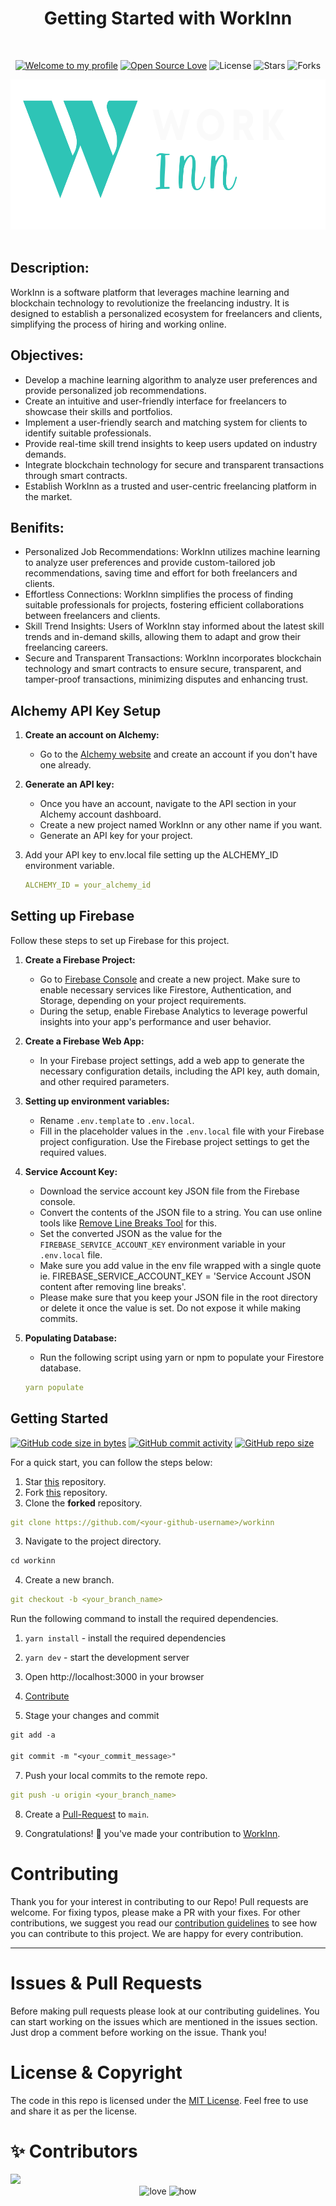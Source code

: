 <h1 align="center">Getting Started with WorkInn</h1> 
<br>

<div align="center">

[![Welcome to my profile](https://img.shields.io/badge/Hello,Programmer!-Welcome-blue.svg?style=flat&logo=github)](https://github.com/ShivangM)
[![Open Source Love](https://badges.frapsoft.com/os/v2/open-source.svg?v=103)](https://github.com/ShivangM/workinn)
![License](https://img.shields.io/badge/License-MIT-red.svg)
![Stars](https://img.shields.io/github/stars/ShivangM/workinn?style=flat&logo=github)
![Forks](https://img.shields.io/github/forks/ShivangM/workinn?style=flat&logo=github)

</div>

<div align="center">
  <img height=240 src="./public/WorkInn Logo Dark.svg" alt="WorkInn Logo">
</div>

<br>

<div align="left">
  <h2>Description:</h2>
    <p>WorkInn is a software platform that leverages machine learning and blockchain technology to revolutionize the freelancing industry. It is designed to establish a personalized ecosystem for freelancers and clients, simplifying the process of hiring and working online.</p>
    <h2>Objectives:</h2>
    <ul>
        <li>Develop a machine learning algorithm to analyze user preferences and provide personalized job recommendations.</li>
        <li>Create an intuitive and user-friendly interface for freelancers to showcase their skills and portfolios.</li>
        <li>Implement a user-friendly search and matching system for clients to identify suitable professionals.</li>
        <li>Provide real-time skill trend insights to keep users updated on industry demands.</li>
        <li>Integrate blockchain technology for secure and transparent transactions through smart contracts.</li>
        <li>Establish WorkInn as a trusted and user-centric freelancing platform in the market.</li>
    </ul>
    <h2>Benifits:</h2>
    <ul>
        <li>Personalized Job Recommendations: WorkInn utilizes machine learning to analyze user preferences and provide custom-tailored job recommendations, saving time and effort for both freelancers and clients.</li>
        <li>Effortless Connections: WorkInn simplifies the process of finding suitable professionals for projects, fostering efficient collaborations between freelancers and clients.</li>
        <li>Skill Trend Insights: Users of WorkInn stay informed about the latest skill trends and in-demand skills, allowing them to adapt and grow their freelancing careers.</li>
        <li>Secure and Transparent Transactions: WorkInn incorporates blockchain technology and smart contracts to ensure secure, transparent, and tamper-proof transactions, minimizing disputes and enhancing trust.</li>
    </ul>
</div>

## **Alchemy API Key Setup**
1. **Create an account on Alchemy:**
    - Go to the [Alchemy website](https://alchemy.com/) and create an account if you don't have one already.

2. **Generate an API key:**
    - Once you have an account, navigate to the API section in your Alchemy account dashboard.
    - Create a new project named WorkInn or any other name if you want.
    - Generate an API key for your project.
3. Add your API key to env.local file setting up the ALCHEMY_ID environment variable.
   ```yml
   ALCHEMY_ID = your_alchemy_id
   ```

## **Setting up Firebase**

Follow these steps to set up Firebase for this project.

1. **Create a Firebase Project:**
   - Go to [Firebase Console](https://console.firebase.google.com/) and create a new project. Make sure to enable necessary services like Firestore, Authentication, and Storage, depending on your project requirements.
   - During the setup, enable Firebase Analytics to leverage powerful insights into your app's performance and user behavior.

2. **Create a Firebase Web App:**
   - In your Firebase project settings, add a web app to generate the necessary configuration details, including the API key, auth domain, and other required parameters. 

3. **Setting up environment variables:**
   - Rename `.env.template` to `.env.local`.
   - Fill in the placeholder values in the `.env.local` file with your Firebase project configuration. Use the Firebase project settings to get the required values.

4. **Service Account Key:**
   - Download the service account key JSON file from the Firebase console.
   - Convert the contents of the JSON file to a string. You can use online tools like [Remove Line Breaks Tool](https://capitalizemytitle.com/tools/remove-line-breaks/) for this.
   - Set the converted JSON as the value for the `FIREBASE_SERVICE_ACCOUNT_KEY` environment variable in your `.env.local` file.
   - Make sure you add value in the env file wrapped with a single quote ie. FIREBASE_SERVICE_ACCOUNT_KEY = 'Service Account JSON content after removing line breaks'.
   - Please make sure that you keep your JSON file in the root directory or delete it once the value is set. Do not expose it while making commits.

5. **Populating Database:**
   - Run the following script using yarn or npm to populate your Firestore database.
     
   ```yml
   yarn populate
   ```

## **Getting Started**
[![GitHub code size in bytes](https://img.shields.io/github/languages/code-size/ShivangM/workinn?logo=github)](https://ShivangM/workinn/) [![GitHub commit activity](https://img.shields.io/github/commit-activity/m/ShivangM/workinn?color=bluevoilet&logo=github)](https://github.com/ShivangM/workinn/commits/) [![GitHub repo size](https://img.shields.io/github/repo-size/ShivangM/workinn?logo=github)](https://github.com/ShivangM/workinn)

For a quick start, you can follow the steps below:

1. Star <a href="https://github.com/ShivangM/workinn" title="this">this</a> repository.
2. Fork <a href="https://github.com/ShivangM/workinn" title="this">this</a> repository.
3. Clone the **forked** repository.

```yml
git clone https://github.com/<your-github-username>/workinn
```

3. Navigate to the project directory.

```py
cd workinn
```

4. Create a new branch.

```yml
git checkout -b <your_branch_name>
```

Run the following command to install the required dependencies.

1. `yarn install` - install the required dependencies
2. `yarn dev` - start the development server
3. Open http://localhost:3000 in your browser

4. <a href="/CONTRIBUTING.md">Contribute</a>

5. Stage your changes and commit

```css
git add -a

git commit -m "<your_commit_message>"
```

7. Push your local commits to the remote repo.

```yml
git push -u origin <your_branch_name>
```

8. Create a <a href="https://docs.github.com/en/github/collaborating-with-pull-requests/proposing-changes-to-your-work-with-pull-requests/creating-a-pull-request" title="Pull Request">Pull-Request</a> to `main`.

9. Congratulations! 🎉 you've made your contribution to <a href="https://github.com/ShivangM/workinn" title="WorkInn">WorkInn</a>.

<h1 id="contribute">Contributing</h1>

<p>
   Thank you for your interest in contributing to our Repo! Pull requests are welcome. For fixing typos, please make a PR with your fixes. For other contributions, we suggest you read our <a href="https://github.com/ShivangM/workinn/blob/main/contributing.md">contribution guidelines</a> to see how you can contribute to this project. We are happy for every contribution. 
   <hr> 
</p>

<h1 id="prs">Issues & Pull Requests</h1>

Before making pull requests please look at our contributing guidelines. You can start working on the issues which are mentioned in the issues section. Just drop a comment before working on the issue. Thank you!

#  License & Copyright

The code in this repo is licensed under the <a href="https://github.com/ShivangM/workinn/blob/main/LICENSE">MIT License</a>. Feel free to use and share it as per the license.

# ✨ Contributors

<a href="https://github.com/ShivangM/workinn/graphs/contributors">
  <img src="https://contrib.rocks/image?repo=ShivangM/workinn" />
</a>


<div align="center">
 <img src="https://forthebadge.com/images/badges/built-with-love.svg" alt="love" />
 <img src="https://forthebadge.com/images/badges/thats-how-they-get-you.svg" alt="how">
</div>
